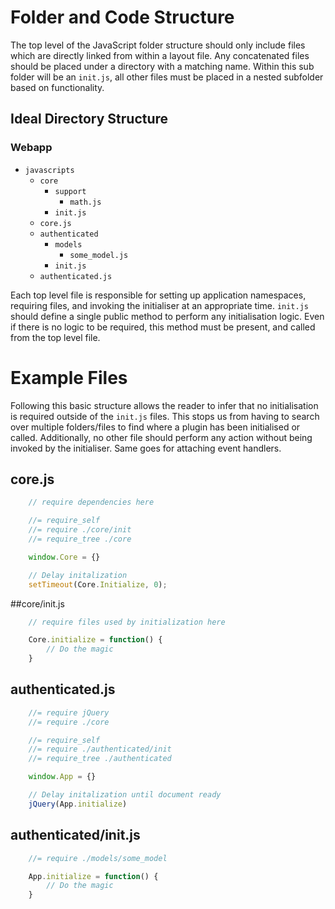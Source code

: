 # Folder and Code Structure

The top level of the JavaScript folder structure should only include files which are directly linked from within a layout file. Any concatenated files should be placed under a directory with a matching name. Within this sub folder will be an `init.js`, all other files must be placed in a nested subfolder based on functionality.

## Ideal Directory Structure

### Webapp

* `javascripts`
  * `core`
    * `support`
      * `math.js`
    * `init.js`
  * `core.js`
  * `authenticated`
    * `models`
      * `some_model.js`
    * `init.js`
  * `authenticated.js`

Each top level file is responsible for setting up application namespaces, requiring files, and invoking the initialiser at an appropriate time. `init.js` should define a single public method to perform any initialisation logic. Even if there is no logic to be required, this method must be present, and called from the top level file.

# Example Files

Following this basic structure allows the reader to infer that no initialisation is required outside of the `init.js` files. This stops us from having to search over multiple folders/files to find where a plugin has been initialised or called. Additionally, no other file should perform any action without being invoked by the initialiser. Same goes for attaching event handlers.

## core.js

```js
    // require dependencies here

    //= require_self
    //= require ./core/init
    //= require_tree ./core

    window.Core = {}

    // Delay initalization
    setTimeout(Core.Initialize, 0);
```

##core/init.js

```js
    // require files used by initialization here

    Core.initialize = function() {
    	// Do the magic
    }
```

## authenticated.js

```js
    //= require jQuery
    //= require ./core

    //= require_self
    //= require ./authenticated/init
    //= require_tree ./authenticated

    window.App = {}

    // Delay initalization until document ready
    jQuery(App.initialize)
```

## authenticated/init.js

```js
    //= require ./models/some_model

    App.initialize = function() {
    	// Do the magic
    }
```

